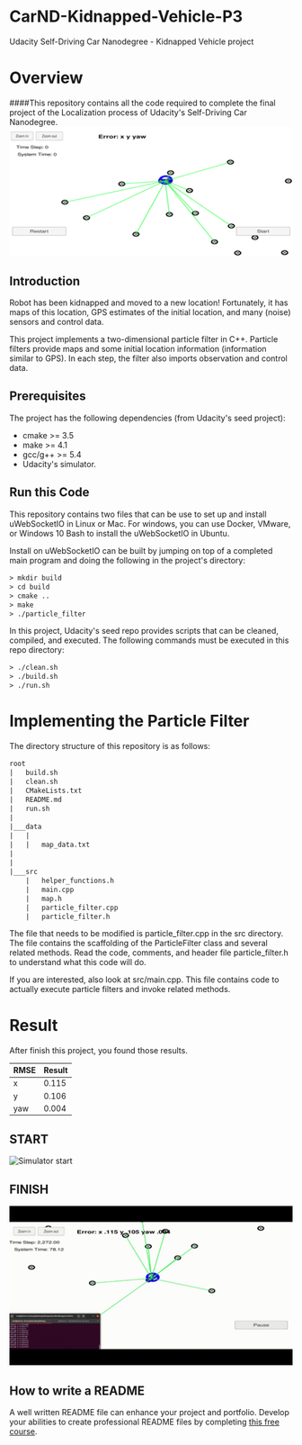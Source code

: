 # CarND-Kidnapped-Vehicle-P3
Udacity Self-Driving Car Nanodegree - Kidnapped Vehicle project
# Overview
####This repository contains all the code required to complete the final project of the Localization process of Udacity's Self-Driving Car Nanodegree.
![Simulator init](images/initial_kidnapped.PNG)

## Introduction
Robot has been kidnapped and moved to a new location! Fortunately, it has maps of this location, GPS estimates of the initial location, and many (noise) sensors and control data.

This project implements a two-dimensional particle filter in C++. Particle filters provide maps and some initial location information (information similar to GPS). In each step, the filter also imports observation and control data.

## Prerequisites

The project has the following dependencies (from Udacity's seed project):

- cmake >= 3.5
- make >= 4.1
- gcc/g++ >= 5.4
- Udacity's simulator.

## Run this Code

This repository contains two files that can be use to set up and install uWebSocketIO in Linux or Mac. For windows, you can use Docker, VMware, or Windows 10 Bash to install the uWebSocketIO in Ubuntu.

Install on uWebSocketIO can be built by jumping on top of a completed main program and doing the following in the project's directory:

```
> mkdir build
> cd build
> cmake ..
> make
> ./particle_filter
```

In this project, Udacity's seed repo provides scripts that can be cleaned, compiled, and executed. The following commands must be executed in this repo directory:

```
> ./clean.sh
> ./build.sh
> ./run.sh
```

# Implementing the Particle Filter
The directory structure of this repository is as follows:

```
root
|   build.sh
|   clean.sh
|   CMakeLists.txt
|   README.md
|   run.sh
|
|___data
|   |   
|   |   map_data.txt
|   
|   
|___src
    |   helper_functions.h
    |   main.cpp
    |   map.h
    |   particle_filter.cpp
    |   particle_filter.h
```

The file that needs to be modified is particle_filter.cpp in the src directory. The file contains the scaffolding of the ParticleFilter class and several related methods. Read the code, comments, and header file particle_filter.h to understand what this code will do.

If you are interested, also look at src/main.cpp. This file contains code to actually execute particle filters and invoke related methods.

# Result
After finish this project, you found those results.

| RMSE | Result |
|------|-----------|
| x  |  0.115   |
| y  |  0.106   | 
| yaw  |  0.004   |
## START
![Simulator start](images/start.gif)
## FINISH
![Simulator start](images/finish.gif)

## How to write a README
A well written README file can enhance your project and portfolio.  Develop your abilities to create professional README files by completing [this free course](https://www.udacity.com/course/writing-readmes--ud777).
